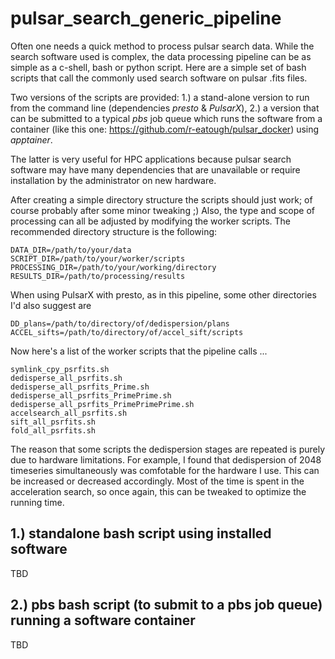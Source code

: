 # pulsar_search_generic_pipeline
Often one needs a quick method to process pulsar search data. While the search software used is complex, the data processing pipeline can be as simple as a c-shell, bash or python script. Here are a simple set of bash scripts that call the commonly used search software on pulsar .fits files. 

Two versions of the scripts are provided: 1.) a stand-alone version to run from the command line (dependencies _presto_ & _PulsarX_), 2.) a version that can be submitted to a typical _pbs_ job queue which runs the software from a container (like this one: https://github.com/r-eatough/pulsar_docker) using _apptainer_. 

The latter is very useful for HPC applications because pulsar search software may have many dependencies that are unavailable or require installation by the administrator on new hardware.  

After creating a simple directory structure the scripts should just work; of course probably after some minor tweaking ;) Also, the type and scope of processing can all be adjusted by modifying the worker scripts. The recommended directory structure is the following:

    DATA_DIR=/path/to/your/data
    SCRIPT_DIR=/path/to/your/worker/scripts
    PROCESSING_DIR=/path/to/your/working/directory
    RESULTS_DIR=/path/to/processing/results

When using PulsarX with presto, as in this pipeline, some other directories I'd also suggest are

    DD_plans=/path/to/directory/of/dedispersion/plans
    ACCEL_sifts=/path/to/directory/of/accel_sift/scripts

Now here's a list of the worker scripts that the pipeline calls ...

    symlink_cpy_psrfits.sh
    dedisperse_all_psrfits.sh
    dedisperse_all_psrfits_Prime.sh
    dedisperse_all_psrfits_PrimePrime.sh
    dedisperse_all_psrfits_PrimePrimePrime.sh
    accelsearch_all_psrfits.sh
    sift_all_psrfits.sh
    fold_all_psrfits.sh
    
The reason that some scripts the dedispersion stages are repeated is purely due to hardware limitations. For example, I found that dedispersion of 2048 timeseries simultaneously was comfotable for the hardware I use. This can be increased or decreased accordingly. Most of the time is spent in the acceleration search, so once again, this can be tweaked to optimize the running time.   

## 1.) standalone bash script using installed software
TBD

## 2.) pbs bash script (to submit to a pbs job queue) running a software container
TBD
